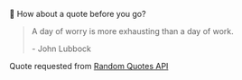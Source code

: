 📣 How about a quote before you go?

> A day of worry is more exhausting than a day of work.
>
> <p>- John Lubbock</p>

Quote requested from [Random Quotes API](https://github.com/lukePeavey/quotable)

